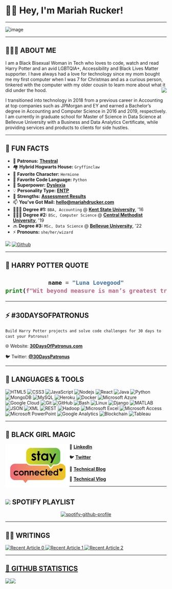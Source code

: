 <h1>👋🏽 Hey, I'm Mariah Rucker!</h1>

----

![image](https://user-images.githubusercontent.com/59752495/122172621-edf59e00-ce4e-11eb-8bae-2659ce73c4ec.png)
       
----

<h2>👩🏾‍💻 ABOUT ME</h2>

I am a Black Bisexual Woman in Tech who loves to code, watch and read Harry Potter and an avid LGBTQIA+, Accessibility and Black Lives Matter supporter. I have always had a love for technology since my mom bought me my first computer when I was 7 for Christmas and as a curious person, tinkered with the computer with my older cousin to learn more about what it did under the hood. <img align="right" src="https://media4.giphy.com/media/jncb7lHMdHkmdBrUQ2/giphy.gif"/>

I transitioned into technology in 2018 from a previous career in Accounting at top companies such as JPMorgan and EY and earned a Bachelor’s degree in Accounting and Computer Science in 2016 and 2019, respectively. I am currently in graduate school for Master of Science in Data Science at Bellevue University with a Business and Data Analytics Certificate, while providing services and products to clients for side hustles.

----

<h2>👀 FUN FACTS</h2>

- 🔦 **Patronus:** **[Thestral](https://harrypotter.fandom.com/wiki/Thestral#:~:text=The%20Thestral%20was%20a%20breed,France%20and%20the%20Iberian%20Peninsula.)**
- 🏘️ **Hybrid Hogwarts House:** `Gryffinclaw`
- 💖 **Favorite Character:** `Hermione`
- 🐍 **Favorite Code Language:** `Python`
- 🦸 **Superpower:** **[Dyslexia](https://www.youtube.com/watch?v=RVseLzwxceM&t=284s)**
- 💡 **Personality Type:** **[ENTP](https://www.youtube.com/watch?v=TQ3c19HxgLg&t=1s)**
- 💪 **Strengths:** **[Assessment Results](https://high5test.com/test/result-your-friend/ODEzNDQ0/)**
- 📫 **You've Got Mail:** **hello@mariahdrucker.com**
- 👩🏽‍🎓 **Degree #1:** `BBA, Accounting` @ **[Kent State University](https://www.kent.edu/)**, '16
- 👩🏽‍🎓 **Degree #2:** `BSc, Computer Science` @ **[Central Methodist University](https://www.centralmethodist.edu/)**, '19
- 🔜 **Degree #3:** `MSc, Data Science` @ **[Bellevue University](https://www.kentstate.edu)**, '22
- ⚡ **Pronouns:** `she/her/wizard`

![](https://visitor-badge.laobi.icu/badge?page_id=patronuscode.patronuscode) [![Github](https://img.shields.io/github/followers/patronuscode?label=Followers&logo=Github)](https://github.com/patronuscode)

----

<h2>💬 HARRY POTTER QUOTE</h2>

<h2> 
  
<div align="center">

```Python
name = "Luna Lovegood"
print(f"Wit beyond measure is man’s greatest treasure. - {name}")
```
  
</div>
  
  </h2>

----

## ⚡ #30DAYSOFPATRONUS 

`Build Harry Potter projects and solve code challenges for 30 days to cast your Patronus!`

🌐 Website: **[30DaysOfPatronus.com](https://30daysofpatronus.com/)**

🐦 Twitter: **[@30DaysPatronus](https://twitter.com/30DaysPatronus)**

----

## 🧰 LANGUAGES & TOOLS

<p align="left">

![HTML5](https://img.shields.io/badge/-HTML5-E34F26?style=flat-square&logo=html5&logoColor=white)
![CSS3](https://img.shields.io/badge/-CSS3-1572B6?style=flat-square&logo=css3)
![JavaScript](https://img.shields.io/badge/-JavaScript-black?style=flat-square&logo=javascript)
![Nodejs](https://img.shields.io/badge/-Nodejs-black?style=flat-square&logo=Node.js)
![React](https://img.shields.io/badge/-React-black?style=flat-square&logo=react)
![Java](https://img.shields.io/badge/-java-E34A86?style=flat-square&logo=java)
![Python](https://img.shields.io/badge/-Python-black?style=flat-square&logo=Python)
![MongoDB](https://img.shields.io/badge/-MongoDB-black?style=flat-square&logo=mongodb)
![MySQL](https://img.shields.io/badge/-MySQL-black?style=flat-square&logo=mysql)
![Heroku](https://img.shields.io/badge/-Heroku-430098?style=flat-square&logo=heroku)
![Docker](https://img.shields.io/badge/-Docker-black?style=flat-square&logo=docker)
![Microsoft Azure](https://img.shields.io/badge/Microsoft%20Azure-232F7E?style=flat-square&logo=microsoft-azure)
![Google Cloud](https://img.shields.io/badge/Google%20Cloud-black?style=flat-square&logo=google-cloud)
![Git](https://img.shields.io/badge/-Git-black?style=flat-square&logo=git)
![GitHub](https://img.shields.io/badge/-GitHub-181717?style=flat-square&logo=github)
![Bash](https://img.shields.io/badge/-Bash-black?style=flat-square&logo=bash)
![Linux](https://img.shields.io/badge/-Linux-black?style=flat-square&logo=linux)
![Django](https://img.shields.io/badge/-Django-black?style=flat-square&logo=django)
![MATLAB](https://img.shields.io/badge/-MATLAB-black?style=flat-square&logo=MATLAB)
![JSON](https://img.shields.io/badge/-JSON-black?style=flat-square&logo=JSON)
![XML](https://img.shields.io/badge/-XML-black?style=flat-square&logo=XML)
![REST](https://img.shields.io/badge/-REST%20APIs-black?style=flat-square&logo=REST)
![Hadoop](https://img.shields.io/badge/-Hadoop-black?style=flat-square&logo=Hadoop)
![Microsoft Excel](https://img.shields.io/badge/-Microsoft%20Excel-black?style=flat-square&logo=Microsoft-Excel)
![Microsoft Access](https://img.shields.io/badge/-Microsoft%20Access-black?style=flat-square&logo=Microsoft-Access)
![Microsoft PowerPoint](https://img.shields.io/badge/-Microsoft%20PowerPoint-black?style=flat-square&logo=Microsoft-PowerPoint)
![Google Analytics](https://img.shields.io/badge/-Google%20Analytics-black?style=flat-square&logo=Google-Analytics)
![Blockchain](https://img.shields.io/badge/-Blockchain-black?style=flat-square&logo=Blockchain)
![Tableau](https://img.shields.io/badge/-Tableau-black?style=flat-square&logo=Tableau)
  
</p>

----

<h2>🔮 BLACK GIRL MAGIC</h2>
  
<p>
  <img width="200" alt="Stay-Connected" align="left" src="https://github.com/patronuscode/patronuscode/blob/main/stay-connected.png">
</p>

💼 **[LinkedIn](https://www.linkedin.com/in/mariahrucker)**

🐦 **[Twitter](https://www.twitter.com/patronuscode)**

📝 **[Technical Blog](https://dev.to/patronuscode)** 

🎥 **[Technical Vlog](https://www.youtube.com/channel/UCSGp0AVQUIxCC526FXpgz2A)**

----

<h2><img src="https://media.giphy.com/media/kC8QA2OYWOADK0e1Uk/giphy.gif" width="30" style="padding-top: 10px;"> SPOTIFY PLAYLIST</h2>

<div align="center">
  
[![spotify-github-profile](https://spotify-github-profile.vercel.app/api/view?uid=31iiuldhm3gj7i7eoggnccqtiewm&cover_image=true&theme=default)](https://github.com/patronuscode/spotify-github-profile)

</div>

----
  
<h2>✍🏾 WRITINGS</h2>
<a target="_blank" href="https://github-readme-medium-recent-article.vercel.app/medium/@patronuscode/0"><img src="https://github-readme-medium-recent-article.vercel.app/medium/@patronuscode/0" alt="Recent Article 0">
<a target="_blank" href="https://github-readme-medium-recent-article.vercel.app/medium/@patronuscode/0"><img src="https://github-readme-medium-recent-article.vercel.app/medium/@patronuscode/1" alt="Recent Article 1">
<a target="_blank" href="https://github-readme-medium-recent-article.vercel.app/medium/@patronuscode/1"><img src="https://github-readme-medium-recent-article.vercel.app/medium/@patronuscode/2" alt="Recent Article 2">
  
----

<h2>🔢 GITHUB STATISTICS</h2>
  
<div>
<a href="https://readme-stats-cfgj2cxdy.vercel.app/api?username=patronuscode&count_private=true&show_icons=true&theme=tokyonight">
  <img  align="left" src="https://readme-stats-cfgj2cxdy.vercel.app/api?username=patronuscode&count_private=true&show_icons=true&theme=tokyonight" />
</a>
<a href="https://readme-stats-cfgj2cxdy.vercel.app/api/top-langs/?username=patronuscode&hide=php&theme=tokyonight">
  <img align="left" src="https://readme-stats-cfgj2cxdy.vercel.app/api/top-langs/?username=patronuscode&hide=php&theme=tokyonight" />
</a>
  </div>
